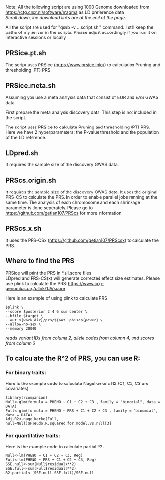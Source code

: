 Note: All the following script are using 1000 Genome downloaded from https://ctg.cncr.nl/software/magma as LD preference data  
_Scroll down, the download links are at the end of the page._

All the script are used for "qsub -v ...script.sh " command. I still keep the paths of my server in the scripts.
Please adjust accordingly if you run it on interactive sessions or locally.

## PRSice.pt.sh

The script uses PRSice (https://www.prsice.info/) to calculation Pruning and thresholding (PT) PRS

## PRSice.meta.sh 
Assuming you use a meta analysis data that consist of EUR and EAS GWAS data

First prepare the meta analysis discovery data. This step is not included in the script.

The script uses PRSice to calculate Pruning and thresholding (PT) PRS. Here we have 2 hyperparameters: the P-value threshold and the population of the LD reference. 

## LDpred.sh
It requires the sample size of the discovery GWAS data.

## PRScs.origin.sh
It requires the sample size of the discovery GWAS data.
It uses the original PRS-CS to calculate the PRS. 
In order to enable parallel jobs running at the same time. The analysis of each chromosome and each shrinkage parameter is done seperately. 
Please go to https://github.com/getian107/PRScs for more information

## PRScs.x.sh
It uses the PRS-CSx (https://github.com/getian107/PRScsx) to calculate the PRS. 

## Where to find the PRS
PRSice will print the PRS in *.all.score files  
LDpred and PRS-CS(x) will generate corrected effect size estimates. Please use plink to calculate the PRS: https://www.cog-genomics.org/plink/1.9/score

Here is an example of using plink to calculate PRS
```
$plink \
--score $posterior 2 4 6 sum center \
--bfile $target \
--out ${work_dir}/prs/${out}-phi1e${power} \
--allow-no-sex \
--memory 20000
```
*reads variant IDs from column 2, allele codes from column 4, and scores from column 6*


## To calculate the R^2 of PRS, you can use R:
### For binary traits:  
Here is the example code to calculate Nagelkerke's R2 (C1, C2, C3 are covariates)
```
library(rcompanion)
Null<-glm(formula = PHENO ~ C1 + C2 + C3 , family = "binomial", data = DATA)  
Full<-glm(formula = PHENO ~ PRS + C1 + C2 + C3 , family = "binomial", data = DATA)  
Adj.R2<-nagelkerke(Full, null=Null)$Pseudo.R.squared.for.model.vs.null[3]  
```
### For quantitative traits:
Here is the example code to calculate partial R2:
```
Null<-lm(PHENO ~ C1 + C2 + C3, Reg)  
Full<-lm(PHENO ~ PRS + C1 + C2 + C3, Reg)  
SSE.null<-sum(Null$residuals**2)  
SSE.full<-sum(Full$residuals**2)  
R2.partial<-(SSE.null-SSE.full)/SSE.null  
```


